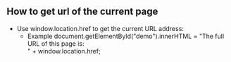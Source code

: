 ## How to get url of the current page
-   Use window.location.href to get the current URL address:
    -   Example
            document.getElementById("demo").innerHTML = "The full URL of this page is:<br>" + window.location.href;

